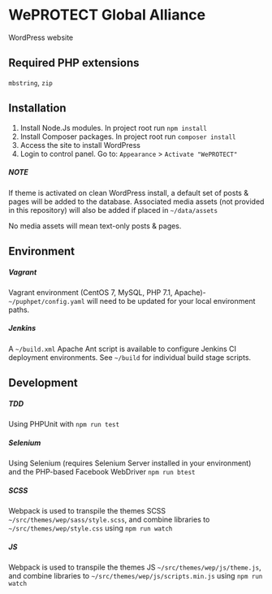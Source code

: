 # WePROTECT Global Alliance

WordPress website

## Required PHP extensions

`mbstring`, `zip`

## Installation

1. Install Node.Js modules. In project root run `npm install`
2. Install Composer packages. In project root run `composer install`
3. Access the site to install WordPress
4. Login to control panel. Go to: `Appearance` > `Activate "WePROTECT"`

##### NOTE
If theme is activated on clean WordPress install, a default set of posts & pages will be added to the database. Associated media assets (not provided in this repository) will also be added if placed in `~/data/assets`

No media assets will mean text-only posts & pages.

## Environment

##### Vagrant
Vagrant environment (CentOS 7, MySQL, PHP 7.1, Apache)- `~/puphpet/config.yaml` will need to be updated for your local environment paths.

##### Jenkins
A `~/build.xml` Apache Ant script is available to configure Jenkins CI deployment environments. See `~/build` for individual build stage scripts.

## Development

##### TDD
Using PHPUnit with `npm run test`

##### Selenium
Using Selenium (requires Selenium Server installed in your environment) and the PHP-based Facebook WebDriver `npm run btest`

##### SCSS
Webpack is used to transpile the themes SCSS `~/src/themes/wep/sass/style.scss`, and combine 
libraries to `~/src/themes/wep/style.css` using `npm run watch`

##### JS
Webpack is used to transpile the themes JS `~/src/themes/wep/js/theme.js`, and combine 
libraries to `~/src/themes/wep/js/scripts.min.js` using `npm run watch`